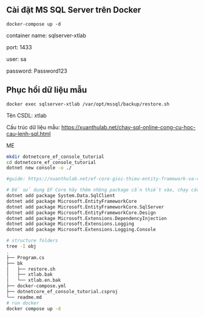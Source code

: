 ## Cài đặt MS SQL Server trên Docker
```
docker-compose up -d
```
container name: sqlserver-xtlab

port: 1433

user: sa

password: Password123

## Phục hồi dữ liệu mẫu
```
docker exec sqlserver-xtlab /var/opt/mssql/backup/restore.sh
```
Tên CSDL: xtlab

Cấu trúc dữ liệu mẫu:
https://xuanthulab.net/chay-sql-online-cong-cu-hoc-cau-lenh-sql.html

ME
```bash
mkdir dotnetcore_ef_console_tutorial
cd dotnetcore_ef_console_tutorial
dotnet new console -o ./

#guide: https://xuanthulab.net/ef-core-gioi-thieu-entity-framework-va-cach-su-dung-phan-co-ban-voi-c-csharp.html

# Để sử dụng EF Core hãy thêm những package cần thiết vào, chạy các lệnh sau:
dotnet add package System.Data.SqlClient
dotnet add package Microsoft.EntityFrameworkCore
dotnet add package Microsoft.EntityFrameworkCore.SqlServer
dotnet add package Microsoft.EntityFrameworkCore.Design
dotnet add package Microsoft.Extensions.DependencyInjection
dotnet add package Microsoft.Extensions.Logging
dotnet add package Microsoft.Extensions.Logging.Console

# structure folders
tree -I obj                                                                                                             git:(master|…6 
.
├── Program.cs
├── bk
│   ├── restore.sh
│   ├── xtlab.bak
│   └── xtlab.en.bak
├── docker-compose.yml
├── dotnetcore_ef_console_tutorial.csproj
└── readme.md
# run docker
docker compose up -d
```